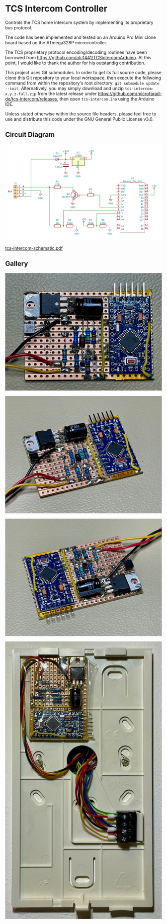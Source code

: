 # TCS Intercom Controller

Controls the TCS home intercom system by implementing its proprietary bus protocol.

The code has been implemented and tested on an Arduino Pro Mini clone board based on the ATmega328P microcontroller.

The TCS proprietary protocol encoding/decoding routines have been borrowed from https://github.com/atc1441/TCSintercomArduino. At this point, I would like to thank the author for his outstandig contribution.

This project uses Git submodules. In order to get its full source code, please clone this Git repository to your local workspace, then execute the follwoing command from within the repository's root directory: `git submodule update --init`. Alternatively, you may simply download and unzip `tcs-intercom-x.y.z-full.zip` from the latest release under https://github.com/microfarad-de/tcs-intercom/releases, then open `tcs-intercom.ino` using the Arduino IDE.

Unless stated otherwise within the source file headers, please feel free to use and distribute this code under the GNU General Public License v3.0.

## Circuit Diagram

<p align="center">
<img src="https://raw.githubusercontent.com/microfarad-de/tcs-intercom/master/doc/tcs-intercom-schematic.png" alt="drawing" width="600"/>
</p>

[tcs-intercom-schematic.pdf](https://raw.githubusercontent.com/microfarad-de/tcs-intercom/master/doc/tcs-intercom-schematic.pdf)

## Gallery

 <p align="center">
 <img src="https://raw.githubusercontent.com/microfarad-de/tcs-intercom/master/doc/layout.jpg" alt="drawing" width="600"/>
 </p>

 <p align="center">
 <img src="https://raw.githubusercontent.com/microfarad-de/tcs-intercom/master/doc/perspective-1.jpg" alt="drawing" width="600"/>
 </p>

 <p align="center">
 <img src="https://raw.githubusercontent.com/microfarad-de/tcs-intercom/master/doc/perspective-2.jpg" alt="drawing" width="600"/>
 </p>

 <p align="center">
 <img src="https://raw.githubusercontent.com/microfarad-de/tcs-intercom/master/doc/perspective-3.jpg" alt="drawing" width="600"/>
 </p>

